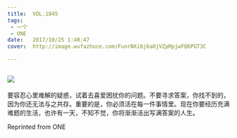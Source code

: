 ```yaml
---
title:	VOL.1845
tags:
 - 一个
 - ONE
date:	2017/10/25 1:40:47
cover:	http://image.wufazhuce.com/FunrNXi6j6aOjVZpMpjwFQ6PGT3C

---
```

![](http://image.wufazhuce.com/FunrNXi6j6aOjVZpMpjwFQ6PGT3C)
---

要容忍心里难解的疑惑，试着去喜爱困扰你的问题。不要寻求答案，你找不到的，因为你还无法与之共存。重要的是，你必须活在每一件事情里。现在你要经历充满难题的生活，也许有一天，不知不觉，你将渐渐活出写满答案的人生。
 
Reprinted from ONE
